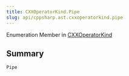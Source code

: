 ```yaml
---
title: CXXOperatorKind.Pipe
slug: api/cppsharp.ast.cxxoperatorkind.pipe
---
```

Enumeration Member in [CXXOperatorKind](/api/cppsharp/ast/cxxoperatorkind)

## Summary



```csharp
Pipe
```

